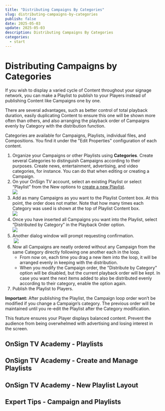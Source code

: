 ```yaml
---
title: "Distributing Campaigns By Categories"
slug: distributing-campaigns-by-categories
publish: false
date: 2025-05-03
update: 2025-05-03
description: Distributing Campaigns By Categories
categories:
  - start
---
```


Distributing Campaigns by Categories
====================================

If you wish to display a varied cycle of Content throughout your signage network, you can make a Playlist to publish to your Players instead of publishing Content like Campaigns one by one.

There are several advantages, such as better control of total playback duration, easily duplicating Content to ensure this one will be shown more often than others, and also arranging the playback order of Campaigns evenly by Category with the distribution function.

Categories are available for Campaigns, Playlists, individual files, and Compositions. You find it under the "Edit Properties" configuration of each content.

1. Organize your Campaigns or other Playlists using **Categories**. Create several Categories to distinguish Campaigns according to their purposes. Create news, entertainment, advertising, and video categories, for instance. You can do that when editing or creating a Campaign.
2. On your OnSign TV account, select an existing Playlist or select “Playlist” from the New options to [create a new Playlist](/basics-playlist/creating-a-playlist).  
   ![](https://static.helpjuice.com/helpjuice_production/uploads/upload/image/23821/direct/1731620889428/distribute-campaigns-new1.jpg)
3. Add as many Campaigns as you want to the Playlist Content box. At this point, the order does not matter. Note that how many times each Category was used is shown at the top of Playlist Content box.  
   ![](https://static.helpjuice.com/helpjuice_production/uploads/upload/image/23821/direct/1731620903646/distribute-campaigns-new2.jpg)
4. Once you have inserted all Campaigns you want into the Playlist, select “Distributed by Category” in the Playback Order option.  
   ![](https://static.helpjuice.com/helpjuice_production/uploads/upload/image/23821/direct/1731620929104/distribute-campaigns-new3.jpg)
5. Another dialog window will prompt requesting confirmation.  
    ![](https://static.helpjuice.com/helpjuice_production/uploads/upload/image/23821/direct/1731620953501/distribute-campaigns-new4.jpg)
6. Now all Campaigns are neatly ordered without any Campaign from the same Category directly following one another each in the loop.
   * From now on, each time you drag a new item into the loop, it will be arranged evenly in keeping with the distribution.
   * When you modify the Campaign order, the "Distribute by Category" option will be disabled, but the current playback order will be kept. In case you want the next items added to also be distributed evenly according to their category, enable the option again.
7. Publish the Playlist to Players.

**Important:** After publishing the Playlist, the Campaign loop order won’t be modified if you change a Campaign’s category. The previous order will be maintained until you re-edit the Playlist after the Category modification.

This feature ensures your Player displays balanced content. Prevent the audience from being overwhelmed with advertising and losing interest in the screen.

OnSign TV Academy - Playlists
-----------------------------

OnSign TV Academy - Create and Manage Playlists
-----------------------------------------------

OnSign TV Academy - New Playlist Layout
---------------------------------------

Expert Tips - Campaign and Playlists
------------------------------------
